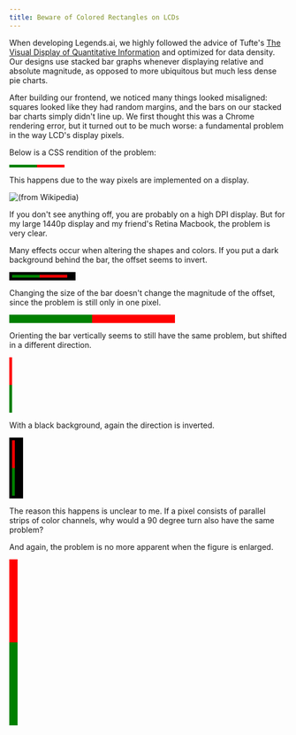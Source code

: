 ```yaml
---
title: Beware of Colored Rectangles on LCDs
---
```


When developing Legends.ai, we highly followed the advice of Tufte's [The Visual Display of Quantitative Information][visual-display] and optimized for data density. Our designs use stacked bar graphs whenever displaying relative and absolute magnitude, as opposed to more ubiquitous but much less dense pie charts.

After building our frontend, we noticed many things looked misaligned: squares looked like they had random margins, and the bars on our stacked bar charts simply didn't line up. We first thought this was a Chrome rendering error, but it turned out to be much worse: a fundamental problem in the way LCD's display pixels.

Below is a CSS rendition of the problem:

<style type="text/css">
  .buggybg {
    background-color: #000;
    padding: 5px;
    width: 110px;
  }
  .buggycss {
    position: relative;
    height: 5px;
    width: 100px;
    background-color: red;
  }
  .buggycss.large {
    height: 15px;
    width: 300px;
  }
  .buggycss .green {
    width: 50%;
    position: absolute;
    left: 0;
    top: 0;
    height: 100%;
    background-color: green;
  }
  .vbar {
    position: relative;
    width: 5px;
    height: 50px;
  }
  .bartop {
    background-color: red;
  }
  .barbottom {
    background-color: green;
  }
  .vbarbg {
    background-color: black;
    padding: 5px;
    width: 15px;
  }
  .vbar.large {
    width: 15px;
    height: 150px;
  }
</style>

<div class="buggycss"><span class="green"></span></div>

This happens due to the way pixels are implemented on a display.

![(from Wikipedia)][pixel]

If you don't see anything off, you are probably on a high DPI display. But for my large 1440p display and my friend's Retina Macbook, the problem is very clear.

Many effects occur when altering the shapes and colors. If you put a dark background behind the bar, the offset seems to invert.

<div class="buggybg"><div class="buggycss"><span class="green"></span></div></div>

Changing the size of the bar doesn't change the magnitude of the offset, since the problem is still only in one pixel.

<div class="buggycss large"><span class="green"></span></div>

Orienting the bar vertically seems to still have the same problem, but shifted in a different direction.

<div class="vbar bartop"></div><div class="vbar barbottom"></div>

With a black background, again the direction is inverted.

<div class="vbarbg"><div class="vbar bartop"></div><div class="vbar barbottom"></div></div>

The reason this happens is unclear to me. If a pixel consists of parallel strips of color channels, why would a 90 degree turn also have the same problem?

And again, the problem is no more apparent when the figure is enlarged.

<div class="vbar bartop large"></div><div class="vbar barbottom large"></div>

[visual-display]: http://amzn.to/2zI7a3l
[pixel]: https://upload.wikimedia.org/wikipedia/commons/d/de/Closeup_of_pixels.JPG
